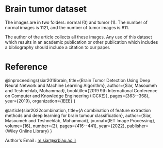 
# Brain tumor dataset

The images are in two folders: normal (0) and tumor (1).
The number of normal images is 1121, and the number of tumor images is 811.

The author of the article collects all these images. Any use of this dataset which results in an academic publication or other publication which includes a bibliography should include a citation to our paper.





# Reference

@inproceedings{siar2019brain,
  title={Brain Tumor Detection Using Deep Neural Network and Machine Learning Algorithm},
  author={Siar, Masoumeh and Teshnehlab, Mohammad},
  booktitle={2019 9th International Conference on Computer and Knowledge Engineering (ICCKE)},
  pages={363--368},
  year={2019},
  organization={IEEE}
}

 


@article{siar2022combination,
  title={A combination of feature extraction methods and deep learning for brain tumour classification},
  author={Siar, Masoumeh and Teshnehlab, Mohammad},
  journal={IET Image Processing},
  volume={16},
  number={2},
  pages={416--441},
  year={2022},
  publisher={Wiley Online Library}
}


Author's Email : m.siar@srbiau.ac.ir

